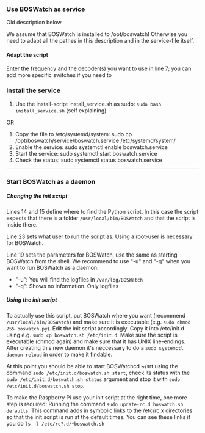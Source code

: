 ### Use BOSWatch as service ###

Old description below

We assume that BOSWatch is installed to /opt/boswatch! Otherwise you need to adapt all the pathes in this description and in the service-file itself.

#### Adapt the script
Enter the frequency and the decoder(s) you want to use in line 7; you can add more specific switches if you need to

### Install the service
1. Use the install-script install_service.sh as sudo: `sudo bash install_service.sh` (self explaining)

OR

1. Copy the file to /etc/systemd/system: sudo cp /opt/boswatch/service/boswatch.service /etc/systemd/system/
2. Enable the service: sudo systemctl enable boswatch.service
3. Start the service: sudo systemctl start boswatch.service
4. Check the status: sudo systemctl status boswatch.service

---

### Start BOSWatch as a daemon

##### Changing the init script

Lines 14 and 15 define where to find the Python script.
In this case the script expects that there is a folder `/usr/local/bin/BOSWatch` and that the script is inside there.

Line 23 sets what user to run the script as. Using a root-user is necessary for BOSWatch.

Line 19 sets the parameters for BOSWatch, use the same as starting BOSWatch from the shell.
We recommend to use "-u" and "-q" when you want to run BOSWatch as a daemon.
- "-u": You will find the logfiles in `/var/log/BOSWatch`
- "-q": Shows no information. Only logfiles

##### Using the init script

To actually use this script, put BOSWatch where you want (recommend `/usr/local/bin/BOSWatch`)
and make sure it is executable (e.g. `sudo chmod 755 boswatch.py`).
Edit the init script accordingly. Copy it into /etc/init.d using e.g. `sudo cp boswatch.sh /etc/init.d`.
Make sure the script is executable (chmod again) and make sure that it has UNIX line-endings.
After creating this new daemon it's neccessary to do a `sudo systemctl daemon-reload` in order to make it findable.

At this point you should be able to start BOSWatchcd ~/srt using the command `sudo /etc/init.d/boswatch.sh start`,
check its status with the `sudo /etc/init.d/boswatch.sh status` argument and stop it with `sudo /etc/init.d/boswatch.sh stop`.

To make the Raspberry Pi use your init script at the right time, one more step is required:
Running the command `sudo update-rc.d boswatch.sh defaults`.
This command adds in symbolic links to the /etc/rc.x directories so that the init script is run at the default times.
You can see these links if you do `ls -l /etc/rc?.d/*boswatch.sh`
